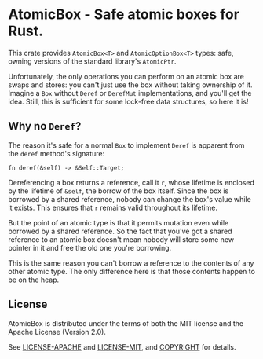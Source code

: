 # AtomicBox - Safe atomic boxes for Rust.

This crate provides `AtomicBox<T>` and `AtomicOptionBox<T>` types: safe, owning
versions of the standard library's `AtomicPtr`.

Unfortunately, the only operations you can perform on an atomic box are
swaps and stores: you can't just use the box without taking ownership of it.
Imagine a `Box` without `Deref` or `DerefMut` implementations, and you'll
get the idea. Still, this is sufficient for some lock-free data structures,
so here it is!

## Why no `Deref`?

The reason it's safe for a normal `Box` to implement `Deref` is apparent
from the `deref` method's signature:

```ignore
fn deref(&self) -> &Self::Target;
```

Dereferencing a box returns a reference, call it `r`, whose lifetime is
enclosed by the lifetime of `&self`, the borrow of the box itself. Since the
box is borrowed by a shared reference, nobody can change the box's value
while it exists. This ensures that `r` remains valid throughout its
lifetime.

But the point of an atomic type is that it permits mutation even while
borrowed by a shared reference. So the fact that you've got a shared
reference to an atomic box doesn't mean nobody will store some new pointer
in it and free the old one you're borrowing.

This is the same reason you can't borrow a reference to the contents of any
other atomic type. The only difference here is that those contents happen to
be on the heap.

## License

AtomicBox is distributed under the terms of both the MIT license and the
Apache License (Version 2.0).

See [LICENSE-APACHE](LICENSE-APACHE) and [LICENSE-MIT](LICENSE-MIT), and
[COPYRIGHT](COPYRIGHT) for details.
